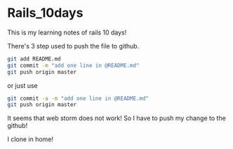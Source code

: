 # Rails_10days

This is my learning notes of rails 10 days!

There's 3 step used to push the file to github.

```bash
git add README.md
git commit -m "add one line in @README.md"
git push origin master
``` 

or just use

```bash
git commit -a -m "add one line in @README.md"
git push origin master
``` 
It seems that web storm does not work!
So I have to push my change to the github!

I clone in home!
